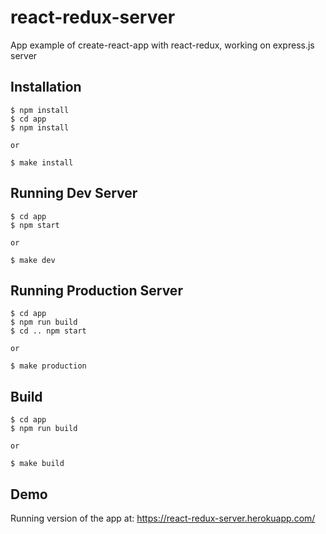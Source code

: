 # react-redux-server

App example of create-react-app with react-redux, working on express.js server

## Installation
```
$ npm install
$ cd app 
$ npm install

or

$ make install 
```
## Running Dev Server
```
$ cd app
$ npm start

or

$ make dev 
```
## Running Production Server
```
$ cd app 
$ npm run build
$ cd .. npm start

or

$ make production
```
## Build
```
$ cd app 
$ npm run build

or

$ make build
```

## Demo

Running version of the app at: https://react-redux-server.herokuapp.com/

